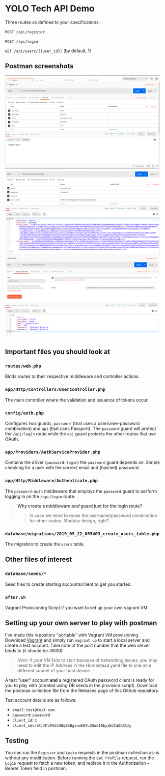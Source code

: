 # YOLO Tech API Demo

Three routes as defined to your specifications:

`POST /api/register`

`POST /api/login`

`GET /api/users/{{user_id}}` (by default, 1)

## Postman screenshots

![Postman 1](/img/postman_1.png)
![Postman 2](/img/postman_2.png)
![Postman 3](/img/postman_3.png)

## Important files you should look at

### `routes/web.php`

Binds routes to their respective middleware and controller actions.

### `app/Http/Controllers/UserController.php`

The main controller where the validation and issuance of tokens occur. 

### `config/auth.php`

Configures two guards, `password` (that uses a username-password combination) and `api` (that uses Passport). The `password` guard will protect the `/api/login` route while the `api` guard protects the other routes that use OAuth.

### `app/Providers/AuthServiceProvider.php`

Contains the driver (`password-login`) the `password` guard depends on. Simple checking for a user with the correct email and (hashed) password.

### `app/Http/Middleware/Authenticate.php`

The `password-auth` middleware that employs the `password` guard to perform logging in on the `/api/login` route.

> **Why create a middleware *and* guard just for the login route?**
>> In case we need to reuse the username/password combination for other routes. Modular design, right?

### `database/migrations/2019_05_22_055403_create_users_table.php`

The migration to create the `users` table.

## Other files of interest

### `database/seeds/*`

Seed files to create starting accounts/client to get you started.

### `after.sh`

Vagrant Provisioning Script if you want to set up your own vagrant VM.

## Setting up your own server to play with postman

I've made this repository "portable" with Vagrant VM provisioning. Download [Vagrant](https://www.vagrantup.com/) and simply run `vagrant up` to start a local server and create a test account. Take note of the port number that the web server binds to (it should be :8000)

> *Note:* If your VM fails to start because of networking issues, you may need to edit the IP Address in the Homestead.yaml file to one on a different subnet of your host device

A test "user" account **and** a registered OAuth password client is ready for you to play with (created using DB seeds in the provision script). Download the postman collection file from the Releases page of this Github repository.

Test account details are as follows:
- `email`: `test@test.com`
- `password`: `password`
- `client_id`: `1`
- `client_secret`: `MfiPWz5UNqB5BgxnwK0YuZ0ueI0byxBJIaObRtzy`

## Testing

You can run the `Register` and `Login` requests in the postman collection as-is without any modification. Before running the `Get Profile` request, run the `Login` request to fetch a new token, and replace it in the Authorization – Bearer Token field in postman.